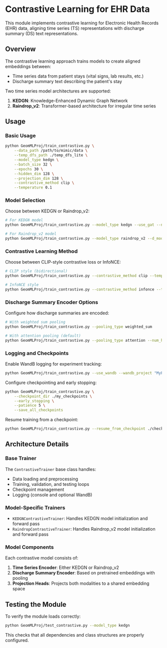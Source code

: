 # Contrastive Learning for EHR Data

This module implements contrastive learning for Electronic Health Records (EHR) data, aligning time series (TS) representations with discharge summary (DS) text representations.

## Overview

The contrastive learning approach trains models to create aligned embeddings between:

- Time series data from patient stays (vital signs, lab results, etc.)
- Discharge summary text describing the patient's stay

Two time series model architectures are supported:

1. **KEDGN**: Knowledge-Enhanced Dynamic Graph Network
2. **Raindrop_v2**: Transformer-based architecture for irregular time series

## Usage

### Basic Usage

```bash
python GeomMLProj/train_contrastive.py \
    --data_path /path/to/mimic/data \
    --temp_dfs_path ./temp_dfs_lite \
    --model_type kedgn \
    --batch_size 32 \
    --epochs 30 \
    --hidden_dim 128 \
    --projection_dim 128 \
    --contrastive_method clip \
    --temperature 0.1
```

### Model Selection

Choose between KEDGN or Raindrop_v2:

```bash
# For KEDGN model
python GeomMLProj/train_contrastive.py --model_type kedgn --use_gat --num_heads 4

# For Raindrop_v2 model
python GeomMLProj/train_contrastive.py --model_type raindrop_v2 --d_model 128 --nlayers 2 --num_heads 4
```

### Contrastive Learning Method

Choose between CLIP-style contrastive loss or InfoNCE:

```bash
# CLIP style (bidirectional)
python GeomMLProj/train_contrastive.py --contrastive_method clip --temperature 0.1

# InfoNCE style 
python GeomMLProj/train_contrastive.py --contrastive_method infonce --temperature 0.1
```

### Discharge Summary Encoder Options

Configure how discharge summaries are encoded:

```bash
# With weighted sum pooling
python GeomMLProj/train_contrastive.py --pooling_type weighted_sum

# With attention pooling (default)
python GeomMLProj/train_contrastive.py --pooling_type attention --num_heads 4
```

### Logging and Checkpoints

Enable WandB logging for experiment tracking:

```bash
python GeomMLProj/train_contrastive.py --use_wandb --wandb_project "MyProject" --wandb_entity "MyUsername"
```

Configure checkpointing and early stopping:

```bash
python GeomMLProj/train_contrastive.py \
    --checkpoint_dir ./my_checkpoints \
    --early_stopping \
    --patience 5 \
    --save_all_checkpoints
```

Resume training from a checkpoint:

```bash
python GeomMLProj/train_contrastive.py --resume_from_checkpoint ./checkpoints/contrastive_kedgn_best.pt
```

## Architecture Details

### Base Trainer

The `ContrastiveTrainer` base class handles:

- Data loading and preprocessing
- Training, validation, and testing loops
- Checkpoint management
- Logging (console and optional WandB)

### Model-Specific Trainers

- `KEDGNContrastiveTrainer`: Handles KEDGN model initialization and forward pass
- `RaindropContrastiveTrainer`: Handles Raindrop_v2 model initialization and forward pass

### Model Components

Each contrastive model consists of:

1. **Time Series Encoder**: Either KEDGN or Raindrop_v2
2. **Discharge Summary Encoder**: Based on pretrained embeddings with pooling
3. **Projection Heads**: Projects both modalities to a shared embedding space

## Testing the Module

To verify the module loads correctly:

```bash
python GeomMLProj/test_contrastive.py --model_type kedgn
```

This checks that all dependencies and class structures are properly configured.
